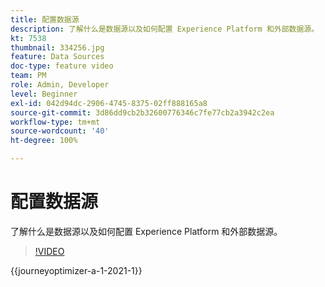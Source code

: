 ```yaml
---
title: 配置数据源
description: 了解什么是数据源以及如何配置 Experience Platform 和外部数据源。
kt: 7538
thumbnail: 334256.jpg
feature: Data Sources
doc-type: feature video
team: PM
role: Admin, Developer
level: Beginner
exl-id: 042d94dc-2906-4745-8375-02ff888165a8
source-git-commit: 3d86dd9cb2b32600776346c7fe77cb2a3942c2ea
workflow-type: tm+mt
source-wordcount: '40'
ht-degree: 100%

---
```


# 配置数据源

了解什么是数据源以及如何配置 Experience Platform 和外部数据源。

>[!VIDEO](https://video.tv.adobe.com/v/334256?quality=12&learn=on)

{{journeyoptimizer-a-1-2021-1}}
